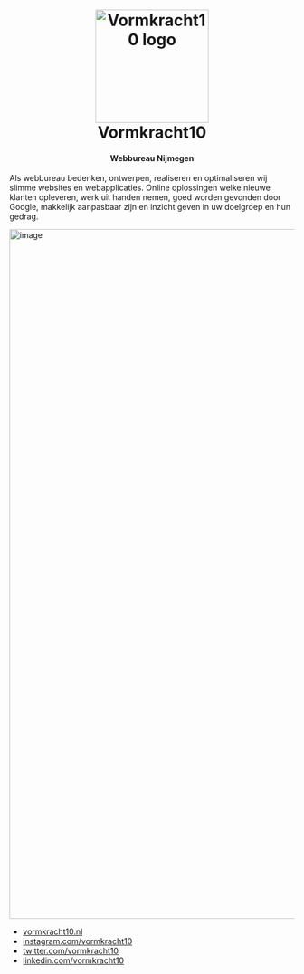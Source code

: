 
<h1 align="center">
  <a href="https://vormkracht10.nl"><img src="https://vormkracht10.nl/cdn/13f1e3fb-15c8-4655-bf9b-a85899694c45/-/quality/smart/-/resize/300x/vk10-github.png)" alt="Vormkracht10 logo" width="200"></a>
  <br />
  Vormkracht10
</h1>
<h4 align="center">Webbureau Nijmegen</h4>

Als webbureau bedenken, ontwerpen, realiseren en optimaliseren wij slimme websites en webapplicaties. Online oplossingen welke nieuwe klanten opleveren, werk uit handen nemen, goed worden gevonden door Google, makkelijk aanpasbaar zijn en inzicht geven in uw doelgroep en hun gedrag.

<img width="1219" alt="image" src="https://user-images.githubusercontent.com/385764/222163907-0aec1333-7f29-44ee-b18d-896039948a34.png">

* [vormkracht10.nl](https://vormkracht10.nl/)
* [instagram.com/vormkracht10](https://www.instagram.com/vormkracht10/)
* [twitter.com/vormkracht10](https://www.twitter.com/vormkracht10/)
* [linkedin.com/vormkracht10](linkedin.com/company/vormkracht10/)
